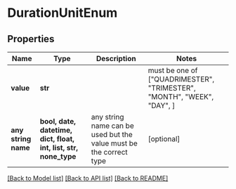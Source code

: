 # DurationUnitEnum


## Properties
Name | Type | Description | Notes
------------ | ------------- | ------------- | -------------
**value** | **str** |  |  must be one of ["QUADRIMESTER", "TRIMESTER", "MONTH", "WEEK", "DAY", ]
**any string name** | **bool, date, datetime, dict, float, int, list, str, none_type** | any string name can be used but the value must be the correct type | [optional]

[[Back to Model list]](../README.md#documentation-for-models) [[Back to API list]](../README.md#documentation-for-api-endpoints) [[Back to README]](../README.md)


